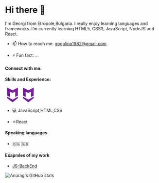 # Hi there 👋 

I'm Georgi from Etropole,Bulgaria. I really enjoy learning languages and frameworks.
I’m currently learning HTML5, CSS3, JavaScript, NodeJS and React.


- 📫 How to reach me: gogolino1982@gmail.com

- ⚡ Fun fact: ...
#### Connect with me:

####  Skills and Experience:
![alt text][logo] ![alt text][logo]

[logo]: https://github.com/adam-p/markdown-here/raw/master/src/common/images/icon48.png "Logo Title Text 2"
- 💻 JavaScript,HTML,CSS

- ⚛️React
#### Speaking languages
- 🇧🇬 🇬🇧

#### Exapmles of my work
- [JS-BackEnd](https://github.com/baiGeorgi1/JS-BackEnd-Exam)

![Anurag's GitHub stats](https://github-readme-stats.vercel.app/api?username=baiGeorgi1&theme=prussian)
